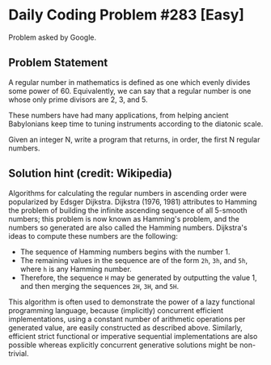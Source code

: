 # Daily Coding Problem #283 [Easy]

Problem asked by Google.

## Problem Statement

A regular number in mathematics is defined as one which evenly divides some power of 60. Equivalently, we can say that a regular number is one whose only prime divisors are 2, 3, and 5.

These numbers have had many applications, from helping ancient Babylonians keep time to tuning instruments according to the diatonic scale.

Given an integer N, write a program that returns, in order, the first N regular numbers.

## Solution hint (credit: Wikipedia)

Algorithms for calculating the regular numbers in ascending order were popularized by Edsger Dijkstra. 
Dijkstra (1976, 1981) attributes to Hamming the problem of building the infinite ascending sequence of all 5-smooth numbers; 
this problem is now known as Hamming's problem, and the numbers so generated are also called the Hamming numbers. 
Dijkstra's ideas to compute these numbers are the following:

- The sequence of Hamming numbers begins with the number 1. 
- The remaining values in the sequence are of the form `2h`, `3h`, and `5h`, where `h` is any Hamming number.
- Therefore, the sequence `H` may be generated by outputting the value 1, and then merging the sequences `2H`, `3H`, and `5H`.

This algorithm is often used to demonstrate the power of a lazy functional programming language, because (implicitly) concurrent efficient implementations, 
using a constant number of arithmetic operations per generated value, are easily constructed as described above. 
Similarly, efficient strict functional or imperative sequential implementations are also possible whereas explicitly concurrent generative solutions might be non-trivial.
